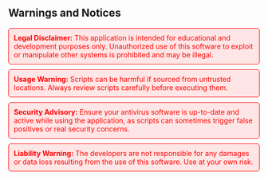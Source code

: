 ## Warnings and Notices

<div style="border: 1px solid red; padding: 10px; background-color: #ffe6e6; color: red; border-radius: 5px;">
    <strong>Legal Disclaimer:</strong> This application is intended for educational and development purposes only. Unauthorized use of this software to exploit or manipulate other systems is prohibited and may be illegal.
</div>

<div style="border: 1px solid red; padding: 10px; background-color: #ffe6e6; color: red; border-radius: 5px; margin-top: 10px;">
    <strong>Usage Warning:</strong> Scripts can be harmful if sourced from untrusted locations. Always review scripts carefully before executing them.
</div>

<div style="border: 1px solid red; padding: 10px; background-color: #ffe6e6; color: red; border-radius: 5px; margin-top: 10px;">
    <strong>Security Advisory:</strong> Ensure your antivirus software is up-to-date and active while using the application, as scripts can sometimes trigger false positives or real security concerns.
</div>

<div style="border: 1px solid red; padding: 10px; background-color: #ffe6e6; color: red; border-radius: 5px; margin-top: 10px;">
    <strong>Liability Warning:</strong> The developers are not responsible for any damages or data loss resulting from the use of this software. Use at your own risk.
</div>
